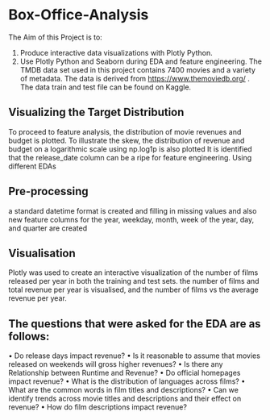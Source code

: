 # Box-Office-Analysis

The Aim of this Project is to:

1.	Produce interactive data visualizations with Plotly Python.
2.	Use Plotly Python and Seaborn during EDA and feature engineering.
The TMDB data set used in this project contains 7400 movies and a variety of metadata. The data is derived from https://www.themoviedb.org/ . The data train and test file can be found on Kaggle.

## Visualizing the Target Distribution
To proceed to feature analysis, the distribution of movie revenues and budget is plotted. To illustrate the skew, the distribution of revenue and budget on a logarithmic scale using np.log1p is also plotted
It is identified that the release_date column can be a ripe for feature engineering. Using different EDAs

## Pre-processing
a standard datetime format is created and filling in missing values and also new feature columns for the year, weekday, month, week of the year, day, and quarter are created

## Visualisation
Plotly was used to create an interactive visualization of the number of films released per year in both the training and test sets.
the number of films and total revenue per year is visualised, and the number of films vs the average revenue per year.


## The questions that were asked for the EDA are as follows:

•	Do release days impact revenue?
•	Is it reasonable to assume that movies released on weekends will gross higher revenues?
•	Is there any Relationship between Runtime and Revenue?
•	Do official homepages impact revenue?
•	What is the distribution of languages across films?
•	What are the common words in film titles and descriptions?
•	Can we identify trends across movie titles and descriptions and their effect on revenue?
•	How do film descriptions impact revenue?


